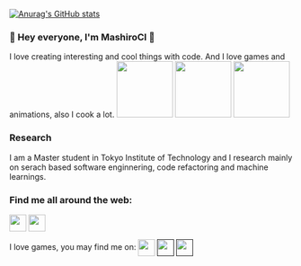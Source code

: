 [![Anurag's GitHub stats](https://github-readme-stats.vercel.app/api?username=mashirocl)](https://github.com/anuraghazra/github-readme-stats)

### 👋  Hey everyone, I'm MashiroCl 👋

<!--
**MashiroCl/MashiroCl** is a ✨ _special_ ✨ repository because its `README.md` (this file) appears on your GitHub profile.

Here are some ideas to get you started:

- 🔭 I’m currently working on ...
- 🌱 I’m currently learning ...
- 👯 I’m looking to collaborate on ...
- 🤔 I’m looking for help with ...
- 💬 Ask me about ...
- 📫 How to reach me: ...
- 😄 Pronouns: ...
- ⚡ Fun fact: ...
-->

I love creating interesting and cool things with code. And I love games and animations, also I cook a lot.
<img src="https://github.com/MashiroCl/MashiroCl/tree/main/Images/fixbug.gif" width="100">
<img src="https://github.com/MashiroCl/MashiroCl/tree/main/Images/cook.gif" width="100">
<img src="https://github.com/MashiroCl/MashiroCl/tree/main/Images/eat.gif" width="100">



### Research
I am a Master student in Tokyo Institute of Technology and I research mainly on serach based software enginnering, code refactoring and machine learnings.

### Find me all around the web:
<p align="left">
<a href="https://blog.csdn.net/RikkaTakanashi" target="blank"><img align="center" src="https://github.com/MashiroCl/MashiroCl/socials/blog.png" alt="" height="30" /></a>
<a href="https://www.linkedin.com/in/lei-chen-a8a542227/" target="blank"><img align="center" src="https://github.com/MashiroCl/MashiroCl/tree/main/Images/socials/transparent-Linkedin-logo-icon.png" alt="" height="30" /></a>
</p>

I love games, you may find me on:
<a href="https://steamcommunity.com/profiles/76561198336093131" target="blank"><img align="center" src="https://github.com/MashiroCl/MashiroCl/tree/main/Images/games/steam.jpeg" height="30" /></a>
<a href=" " target="blank"><img align="center" src="https://github.com/MashiroCl/MashiroCl/tree/main/Images/games/apex.jpeg" height="30" /></a> 
<a href="" target="blank"><img align="center" src="https://github.com/MashiroCl/MashiroCl/tree/main/Images/games/rainbowsix.jpeg" height="30" /></a>


